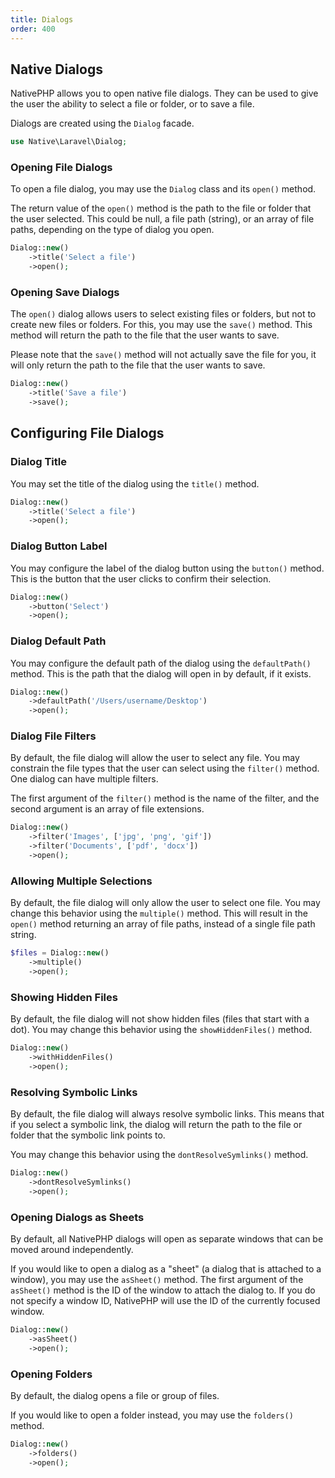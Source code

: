 ```yaml
---
title: Dialogs
order: 400
---
```


## Native Dialogs

NativePHP allows you to open native file dialogs. They can be used to give the user the ability to select a file or folder, or to save a file.

Dialogs are created using the `Dialog` facade.
```php
use Native\Laravel\Dialog;
```

### Opening File Dialogs

To open a file dialog, you may use the `Dialog` class and its `open()` method.

The return value of the `open()` method is the path to the file or folder that the user selected.
This could be null, a file path (string), or an array of file paths, depending on the type of dialog you open.

```php
Dialog::new()
    ->title('Select a file')
    ->open();
```

### Opening Save Dialogs

The `open()` dialog allows users to select existing files or folders, but not to create new files or folders.
For this, you may use the `save()` method.
This method will return the path to the file that the user wants to save.

Please note that the `save()` method will not actually save the file for you, it will only return the path to the file that the user wants to save.

```php
Dialog::new()
    ->title('Save a file')
    ->save();
```

## Configuring File Dialogs

### Dialog Title

You may set the title of the dialog using the `title()` method.

```php
Dialog::new()
    ->title('Select a file')
    ->open();
```

### Dialog Button Label

You may configure the label of the dialog button using the `button()` method.
This is the button that the user clicks to confirm their selection.

```php
Dialog::new()
    ->button('Select')
    ->open();
```

### Dialog Default Path

You may configure the default path of the dialog using the `defaultPath()` method.
This is the path that the dialog will open in by default, if it exists.

```php
Dialog::new()
    ->defaultPath('/Users/username/Desktop')
    ->open();
```

### Dialog File Filters

By default, the file dialog will allow the user to select any file.
You may constrain the file types that the user can select using the `filter()` method.
One dialog can have multiple filters.

The first argument of the `filter()` method is the name of the filter, and the second argument is an array of file extensions.

```php
Dialog::new()
    ->filter('Images', ['jpg', 'png', 'gif'])
    ->filter('Documents', ['pdf', 'docx'])
    ->open();
```

### Allowing Multiple Selections

By default, the file dialog will only allow the user to select one file.
You may change this behavior using the `multiple()` method.
This will result in the `open()` method returning an array of file paths, instead of a single file path string.

```php
$files = Dialog::new()
    ->multiple()
    ->open();
```

### Showing Hidden Files

By default, the file dialog will not show hidden files (files that start with a dot).
You may change this behavior using the `showHiddenFiles()` method.

```php
Dialog::new()
    ->withHiddenFiles()
    ->open();
```

### Resolving Symbolic Links

By default, the file dialog will always resolve symbolic links. 
This means that if you select a symbolic link, the dialog will return the path to the file or folder that the symbolic link points to.

You may change this behavior using the `dontResolveSymlinks()` method.

```php
Dialog::new()
    ->dontResolveSymlinks()
    ->open();
```

### Opening Dialogs as Sheets

By default, all NativePHP dialogs will open as separate windows that can be moved around independently.

If you would like to open a dialog as a "sheet" (a dialog that is attached to a window), you may use the `asSheet()` method.
The first argument of the `asSheet()` method is the ID of the window to attach the dialog to.
If you do not specify a window ID, NativePHP will use the ID of the currently focused window.

```php
Dialog::new()
    ->asSheet()
    ->open();
```

### Opening Folders

By default, the dialog opens a file or group of files.

If you would like to open a folder instead, you may use the `folders()` method.

```php
Dialog::new()
    ->folders()
    ->open();
```

